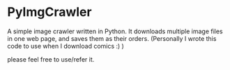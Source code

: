 PyImgCrawler
============

A simple image crawler written in Python. It downloads multiple image files in one web page, and saves them as their orders.
(Personally I wrote this code to use when I download comics :) ) 

please feel free to use/refer it.


